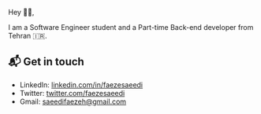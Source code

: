 Hey 👋🏻,

I am a Software Engineer student and a Part-time Back-end developer from Tehran 🇮🇷.

## 📬 Get in touch

- LinkedIn: [linkedin.com/in/faezesaeedi](linkedin.com/in/faezesaeedi)
- Twitter: [twitter.com/faezesaeedi](twitter.com/faezesaeedi)
- Gmail: saeedifaezeh@gmail.com
